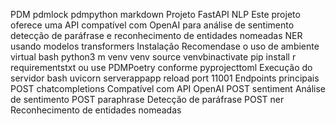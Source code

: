  PDM
pdmlock
pdmpython
markdown
 Projeto FastAPI NLP
Este projeto oferece uma API compatível com OpenAI para análise de sentimento detecção de paráfrase e reconhecimento de entidades nomeadas NER usando modelos transformers
 Instalação
Recomendase o uso de ambiente virtual
bash
python3 m venv venv
source venvbinactivate
pip install r requirementstxt  ou use PDMPoetry conforme pyprojecttoml
 Execução do servidor
bash
uvicorn serverappapp reload port 11001
 Endpoints principais
 POST chatcompletions  Compatível com API OpenAI
 POST sentiment  Análise de sentimento
 POST paraphrase  Detecção de paráfrase
 POST ner  Reconhecimento de entidades nomeadas